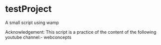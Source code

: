 # testProject
A small script using wamp

Acknowledgement: This script is a practice of the content of the following youtube channel:- webconcepts
